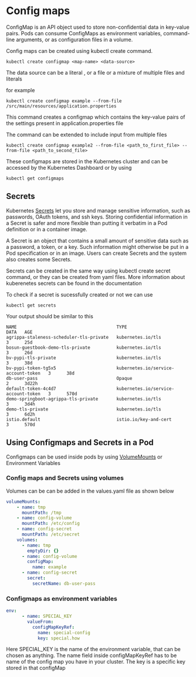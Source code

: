 # Config maps 

ConfigMap is an API object used to store non-confidential data in key-value pairs. Pods can consume ConfigMaps as environment variables, command-line arguments, or as configuration files in a volume.

Config maps can be created using kubectl create command.

``` kubectl create configmap <map-name> <data-source> ```


The data source can be a literal , or a file or a mixture of multiple files and literals 


for example 

``` kubectl create configmap example --from-file /src/main/resources/application.properties ``` 

This command creates a configmap which contains the key-value pairs of the settings present in application.properties file 

The command can be extended to include input from multiple files 

``` kubectl create configmap example2 --from-file <path_to_first_file> --from-file <path_to_second_file> ```


These configmaps are stored in the Kubernetes cluster and can be accessed by the Kubernetes Dashboard or by using 

``` kubectl get configmaps ```


## Secrets

Kubernetes [Secrets](https://kubernetes.io/docs/concepts/configuration/secret/) let you store and manage sensitive information, such as passwords, OAuth tokens, and ssh keys. Storing confidential information in a Secret is safer and more flexible than putting it verbatim in a Pod definition or in a container image.

A Secret is an object that contains a small amount of sensitive data such as a password, a token, or a key. Such information might otherwise be put in a Pod specification or in an image. Users can create Secrets and the system also creates some Secrets.


Secrets can be created in the same way using kubectl create secret command, or they can be created from yaml files. More information about kuberenetes secrets can be found in the documentation 

To check if a secret is sucessfully created or not we can use 

``` kubectl get secrets ``` 

Your output should be similar to this 

``` 
NAME                                      TYPE                                  DATA   AGE
agrippa-staleness-scheduler-tls-private   kubernetes.io/tls                     3      25d
bosun-guestbook-demo-tls-private          kubernetes.io/tls                     3      26d
bv-pypi-tls-private                       kubernetes.io/tls                     3      38d
bv-pypi-token-tg5x5                       kubernetes.io/service-account-token   3      38d
db-user-pass                              Opaque                                2      3d22h
default-token-4c4d7                       kubernetes.io/service-account-token   3      570d
demo-springboot-agrippa-tls-private       kubernetes.io/tls                     3      3d4h
demo-tls-private                          kubernetes.io/tls                     3      6d2h
istio.default                             istio.io/key-and-cert                 3      570d 

```





## Using Configmaps and Secrets in a Pod 

Configmaps can be used inside pods by using [VolumeMounts](https://kubernetes.io/docs/concepts/storage/volumes/) or Environment Variables 

### Config maps and Secrets using volumes 

Volumes can be can be added in the values.yaml file as shown below 

``` yaml
volumeMounts:
    - name: tmp
      mountPath: /tmp
    - name: config-volume
      mountPath: /etc/config
    - name: config-secret 
      mountPath: /etc/secret
    volumes:
      - name: tmp
        emptyDir: {}
      - name: config-volume
        configMap:
          name: example
      - name: config-secret
        secret:
          secretName: db-user-pass 
```

### Configmaps as environment variables 

``` yaml 
env:
      - name: SPECIAL_KEY
        valueFrom:
          configMapKeyRef:
            name: special-config
            key: special.how

```
Here SPECIAL_KEY is the name of the environment variable, that can be chosen as anything. The name field inside configMapKeyRef has to be name of the config map you have in your cluster. The key is a specific key stored in that configMap 

